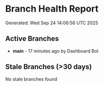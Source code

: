 # Branch Health Report
Generated: Wed Sep 24 14:06:56 UTC 2025

## Active Branches
- **main** - 17 minutes ago by Dashboard Bot

## Stale Branches (>30 days)
No stale branches found
